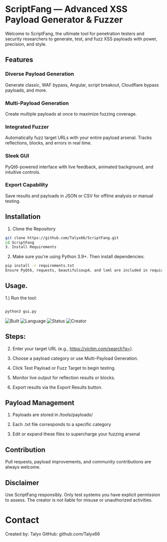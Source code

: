 # ScriptFang — Advanced XSS Payload Generator & Fuzzer
Welcome to ScriptFang, the ultimate tool for penetration testers and security researchers to generate, test, and fuzz XSS payloads with power, precision, and style.

## Features
 ### Diverse Payload Generation
Generate classic, WAF bypass, Angular, script breakout, Cloudflare bypass payloads, and more.

### Multi-Payload Generation
Create multiple payloads at once to maximize fuzzing coverage.

### Integrated Fuzzer
Automatically fuzz target URLs with your entire payload arsenal. Tracks reflections, blocks, and errors in real time.

### Sleek GUI
PyQt6-powered interface with live feedback, animated background, and intuitive controls.

### Export Capability
Save results and payloads in JSON or CSV for offline analysis or manual testing.

## Installation
1. Clone the Repository
```bash
git clone https://github.com/Talyx66/ScriptFang.git
cd ScriptFang
3. Install Requirements 
```
2. Make sure you're using Python 3.9+. Then install dependencies:

```bash
pip install -r requirements.txt
Ensure PyQt6, requests, beautifulsoup4, and lxml are included in requirements.txt.
```
## Usage.
1.) Run the tool:

```bash

python3 gui.py
```




![Built](https://img.shields.io/badge/Built%20For-Kali_Linux-8B0000?style=for-the-badge)
![Language](https://img.shields.io/badge/Python-3.11-blue?style=flat-square)
![Status](https://img.shields.io/badge/Status-Live-green?style=plastic)
![Creator](https://img.shields.io/badge/Made%20by-Talyx-purple?style=flat&logo=github)

## Steps:

2. Enter your target URL (e.g., https://victim.com/search?q=).

3. Choose a payload category or use Multi-Payload Generation.

4. Click Test Payload or Fuzz Target to begin testing.

5. Monitor live output for reflection results or blocks.

6. Export results via the Export Results button.

## Payload Management
1. Payloads are stored in /tools/payloads/

2. Each .txt file corresponds to a specific category

3. Edit or expand these files to supercharge your fuzzing arsenal

## Contribution
Pull requests, payload improvements, and community contributions are always welcome.

## Disclaimer
Use ScriptFang responsibly. Only test systems you have explicit permission to assess.
The creator is not liable for misuse or unauthorized activities.

# Contact
Created by: Talyx
GitHub: github.com/Talyx66
